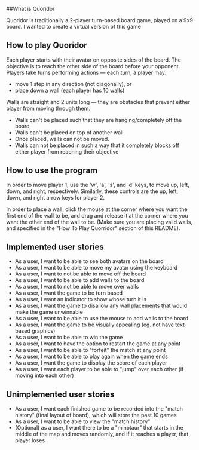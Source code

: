 
##What is Quoridor

Quoridor is traditionally a 2-player turn-based board game, played on a 9x9 board.
 I wanted to create a virtual version of this game 

## How to play Quoridor

Each player starts with their avatar on opposite sides of the board.
 The objective is to reach the other side of the board before your opponent.
 Players take turns performing actions — each turn, a player may:
- move 1 step in any direction (not diagonally), or
- place down a wall (each player has 10 walls)

Walls are straight and 2 units long — they are obstacles that prevent either player from moving through them.
 * Walls can't be placed such that they are hanging/completely off the board,
 * Walls can't be placed on top of another wall.
 * Once placed, walls can not be moved.
 * Walls can not be placed in such a way that it completely blocks off either player from reaching their objective

## How to use the program

In order to move player 1, use the 'w', 'a', 's', and 'd' keys, to move up, left, down, and right, respectively.
Similarly, these controls are the up, left, down, and right arrow keys for player 2.

In order to place a wall, click the mouse at the corner where
you want the first end of the wall to be, and drag and release it at the corner where you want the other end of the wall
to be. (Make sure you are placing valid walls, and specified in the "How To Play Quorridor" section of this README).

## Implemented user stories
- As a user, I want to be able to see both avatars on the board
- As a user, I want to be able to move my avatar using the keyboard
- As a user, I want to not be able to move off the board
- As a user, I want to be able to add walls to the board
- As a user, I want to not be able to move over walls
- As a user, I want the game to be turn based
- As a user, I want an indicator to show whose turn it is
- As a user, I want the game to disallow any wall placements that would make the game unwinnable
- As a user, I want to be able to use the mouse to add walls to the board
- As a user, I want the game to be visually appealing (eg. not have text-based graphics)
- As a user, I want to be able to win the game
- As a user, I want to have the option to restart the game at any point
- As a user, I want to be able to "forfeit" the match at any point
- As a user, I want to be able to play again when the game ends
- As a user, I want the game to display the score of each player
- As a user, I want each player to be able to "jump" over each other (if moving into each other)

## Unimplemented user stories
- As a user, I want each finished game to be recorded into the "match history" (final layout of board),
which will store the past 10 games
- As a user, I want to be able to view the "match history"
- (Optional) as a user, I want there to be a "minotaur" that starts in the middle of the map and moves randomly, and
if it reaches a player, that player loses